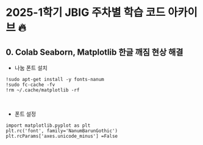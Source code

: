 # 2025-1학기 JBIG 주차별 학습 코드 아카이브 🔥

## 0. Colab Seaborn, Matplotlib 한글 깨짐 현상 해결

- 나눔 폰트 설치
```
!sudo apt-get install -y fonts-nanum
!sudo fc-cache -fv
!rm ~/.cache/matplotlib -rf
```
</br>

- 폰트 설정
```
import matplotlib.pyplot as plt
plt.rc('font', family='NanumBarunGothic') 
plt.rcParams['axes.unicode_minus'] =False
```
</br>

